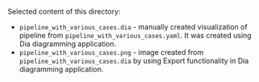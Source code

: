 Selected content of this directory:

- `pipeline_with_various_cases.dia` - manually created visualization of pipeline from `pipeline_with_various_cases.yaml`. It was created using Dia diagramming application.
- `pipeline_with_various_cases.png` - image created from `pipeline_with_various_cases.dia` by using Export functionality in Dia diagramming application.
